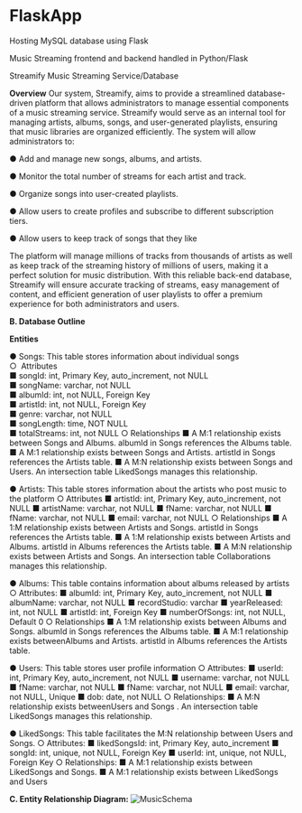 # FlaskApp
Hosting MySQL database using Flask

Music Streaming frontend and backend handled in Python/Flask

Streamify Music Streaming Service/Database

**Overview**
Our system, Streamify, aims to provide a streamlined database-driven
platform that allows administrators to manage essential components of a
music streaming service.
Streamify would serve as an internal tool for managing artists, albums,
songs, and user-generated playlists, ensuring that music libraries are
organized efficiently. 
The system will allow administrators to:

  ● Add and manage new songs, albums, and artists.
  
  ● Monitor the total number of streams for each artist and track.
  
  ● Organize songs into user-created playlists.
  
  ● Allow users to create profiles and subscribe to different subscription
    tiers.
    
  ● Allow users to keep track of songs that they like

The platform will manage millions of tracks from thousands of artists as well
as keep track of the streaming history of millions of users, making it a
perfect solution for music distribution. With this reliable back-end database,
Streamify will ensure accurate tracking of streams, easy management of
content, and efficient generation of user playlists to offer a premium
experience for both administrators and users.


**B. Database Outline**

**Entities**

  ● Songs: This table stores information about individual songs <br>
    ○ &nbsp;Attributes<br>
      ■ songId: int, Primary Key, auto_increment, not NULL<br>
      ■ songName: varchar, not NULL<br>
      ■ albumId: int, not NULL, Foreign Key<br>
      ■ artistId: int, not NULL, Foreign Key<br>
      ■ genre: varchar, not NULL<br>
      ■ songLength: time, NOT NULL<br>
      ■ totalStreams: int, not NULL
    ○ Relationships
      ■ A M:1 relationship exists between Songs and Albums.
      albumId in Songs references the Albums table.
      ■ A M:1 relationship exists between Songs and Artists.
      artistId in Songs references the Artists table.
      ■ A M:N relationship exists between Songs and Users. An
      intersection table LikedSongs manages this relationship.
  
  ● Artists: This table stores information about the artists who post
  music to the platform
  ○ Attributes
    ■ artistId: int, Primary Key, auto_increment, not NULL
    ■ artistName: varchar, not NULL
    ■ fName: varchar, not NULL
    ■ fName: varchar, not NULL
    ■ email: varchar, not NULL
  ○ Relationships
    ■ A 1:M relationship exists between Artists and Songs.
    artistId in Songs references the Artists table.
    ■ A 1:M relationship exists between Artists and Albums.
    artistId in Albums references the Artists table.
    ■ A M:N relationship exists between Artists and Songs. An
    intersection table Collaborations manages this
    relationship.

● Albums: This table contains information about albums released by
artists
  ○ Attributes:
    ■ albumId: int, Primary Key, auto_increment, not NULL
    ■ albumName: varchar, not NULL
    ■ recordStudio: varchar
    ■ yearReleased: int, not NULL
    ■ artistId: int, Foreign Key
    ■ numberOfSongs: int, not NULL, Default 0
  ○ Relationships
    ■ A 1:M relationship exists between Albums and Songs.
    albumId in Songs references the Albums table.
    ■ A M:1 relationship exists betweenAlbums and Artists.
    artistId in Albums references the Artists table.

● Users: This table stores user profile information
  ○ Attributes:
    ■ userId: int, Primary Key, auto_increment, not NULL
    ■ username: varchar, not NULL
    ■ fName: varchar, not NULL
    ■ fName: varchar, not NULL
    ■ email: varchar, not NULL, Unique
    ■ dob: date, not NULL
  ○ Relationships:
    ■ A M:N relationship exists betweenUsers and Songs . An
    intersection table LikedSongs manages this relationship.

● LikedSongs: This table facilitates the M:N relationship between
Users and Songs.
  ○ Attributes:
    ■ likedSongsId: int, Primary Key, auto_increment
    ■ songId: int, unique, not NULL, Foreign Key
    ■ userId: int, unique, not NULL, Foreign Key
  ○ Relationships:
    ■ A M:1 relationship exists between LikedSongs and
    Songs.
    ■ A M:1 relationship exists between LikedSongs and
    Users

**C. Entity Relationship Diagram:**
![MusicSchema](https://github.com/user-attachments/assets/0a7c77de-8d27-42d8-8eee-3f2fa144830a)
